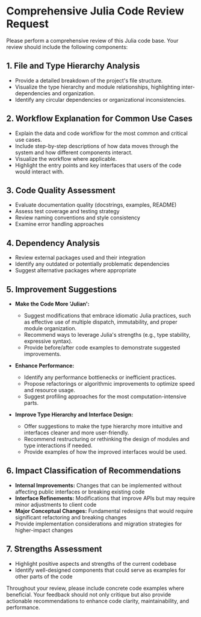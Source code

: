 # Comprehensive Julia Code Review Request

Please perform a comprehensive review of this Julia code base. Your review should include the following components:

## 1. File and Type Hierarchy Analysis
* Provide a detailed breakdown of the project's file structure.
* Visualize the type hierarchy and module relationships, highlighting inter-dependencies and organization. 
* Identify any circular dependencies or organizational inconsistencies.

## 2. Workflow Explanation for Common Use Cases
* Explain the data and code workflow for the most common and critical use cases.
* Include step-by-step descriptions of how data moves through the system and how different components interact.
* Visualize the workflow where applicable.
* Highlight the entry points and key interfaces that users of the code would interact with.

## 3. Code Quality Assessment
* Evaluate documentation quality (docstrings, examples, README)
* Assess test coverage and testing strategy
* Review naming conventions and style consistency
* Examine error handling approaches

## 4. Dependency Analysis
* Review external packages used and their integration
* Identify any outdated or potentially problematic dependencies
* Suggest alternative packages where appropriate

## 5. Improvement Suggestions
* **Make the Code More 'Julian':**
  * Suggest modifications that embrace idiomatic Julia practices, such as effective use of multiple dispatch, immutability, and proper module organization.
  * Recommend ways to leverage Julia's strengths (e.g., type stability, expressive syntax).
  * Provide before/after code examples to demonstrate suggested improvements.

* **Enhance Performance:**
  * Identify any performance bottlenecks or inefficient practices.
  * Propose refactorings or algorithmic improvements to optimize speed and resource usage.
  * Suggest profiling approaches for the most computation-intensive parts.

* **Improve Type Hierarchy and Interface Design:**
  * Offer suggestions to make the type hierarchy more intuitive and interfaces cleaner and more user-friendly.
  * Recommend restructuring or rethinking the design of modules and type interactions if needed.
  * Provide examples of how the improved interfaces would be used.

## 6. Impact Classification of Recommendations
* **Internal Improvements:** Changes that can be implemented without affecting public interfaces or breaking existing code
* **Interface Refinements:** Modifications that improve APIs but may require minor adjustments to client code
* **Major Conceptual Changes:** Fundamental redesigns that would require significant refactoring and breaking changes
* Provide implementation considerations and migration strategies for higher-impact changes

## 7. Strengths Assessment
* Highlight positive aspects and strengths of the current codebase
* Identify well-designed components that could serve as examples for other parts of the code

Throughout your review, please include concrete code examples where beneficial. Your feedback should not only critique but also provide actionable recommendations to enhance code clarity, maintainability, and performance.
